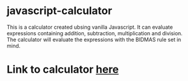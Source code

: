 # javascript-calculator

This is a calculator created ubsing vanilla Javascript. It can evaluate expressions containing addition, subtraction, multiplication and division.
The calculator will evaluate the expressions with the BIDMAS rule set in mind.

# Link to calculator [here](https://jhart5.github.io/javascript-calculator/)
